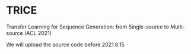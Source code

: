 # TRICE
Transfer Learning for Sequence Generation: from Single-source to Multi-source (ACL 2021)

We will upload the source code before 2021.6.15
